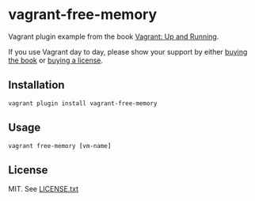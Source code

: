 # vagrant-free-memory

Vagrant plugin example from the book [Vagrant: Up and Running](http://shop.oreilly.com/product/0636920026358.do).

If you use Vagrant day to day, please show your support by either [buying the book](http://shop.oreilly.com/product/0636920026358.do) or [buying a license](http://www.vagrantup.com/vmware).

## Installation

```shell
vagrant plugin install vagrant-free-memory
```

## Usage

```shell
vagrant free-memory [vm-name]
```

## License

MIT. See [LICENSE.txt](LICENSE.txt)
